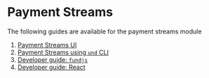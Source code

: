 # Payment Streams

The following guides are available for the payment streams module

1. [Payment Streams UI](./ui.md)
2. [Payment Streams using `und` CLI](./cli.md)
3. [Developer guide: `fundjs`](./developer-guide-fundjs.md)
4. [Developer guide: React](./developer-guide-react.md)
